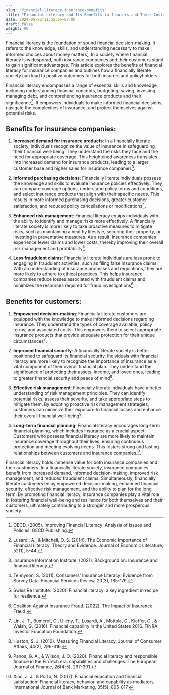 ```yaml
--- 
slug: "financial-literacy-insurance-benefits"
title: "Financial Literacy and Its Benefits to Insurers and Their Customers"
date: 2024-05-22T11:55:05+02:00
draft: false 
weight: 96
--- 
```


<!-- # Financial Literacy and Its Benefits to Insurers and Their Customers -->

Financial literacy is the foundation of sound financial decision-making. It refers to the knowledge, skills, and understanding necessary to make informed choices about money matters[^1]. In a society where financial literacy is widespread, both insurance companies and their customers stand to gain significant advantages. This article explores the benefits of financial literacy for insurance companies and outlines how a financially literate society can lead to positive outcomes for both insurers and policyholders.

Financial literacy encompasses a range of essential skills and knowledge, including understanding financial concepts, budgeting, saving, investing, managing debt, and comprehending insurance products and their significance[^2]. It empowers individuals to make informed financial decisions, navigate the complexities of insurance, and protect themselves against potential risks.

## Benefits for insurance companies:

1. **Increased demand for insurance products**: In a financially literate society, individuals recognize the value of insurance in safeguarding their financial well-being. They understand the risks they face and the need for appropriate coverage. This heightened awareness translates into increased demand for insurance products, leading to a larger customer base and higher sales for insurance companies[^3].

2. **Informed purchasing decisions**: Financially literate individuals possess the knowledge and skills to evaluate insurance policies effectively. They can compare coverage options, understand policy terms and conditions, and select insurance products that align with their specific needs. This results in more informed purchasing decisions, greater customer satisfaction, and reduced policy cancellations or modifications[^4].

3. **Enhanced risk management**: Financial literacy equips individuals with the ability to identify and manage risks more effectively. A financially literate society is more likely to take proactive measures to mitigate risks, such as maintaining a healthy lifestyle, securing their property, or investing in preventative measures. As a result, insurance companies experience fewer claims and lower costs, thereby improving their overall risk management and profitability[^5].

4. **Less fraudulent claims**: Financially literate individuals are less prone to engaging in fraudulent activities, such as filing false insurance claims. With an understanding of insurance processes and regulations, they are more likely to adhere to ethical practices. This helps insurance companies reduce losses associated with fraudulent claims and minimizes the resources required for fraud investigations[^6].

## Benefits for customers:

1. **Empowered decision-making**: Financially literate customers are equipped with the knowledge to make informed decisions regarding insurance. They understand the types of coverage available, policy terms, and associated costs. This empowers them to select appropriate insurance products that provide adequate protection for their unique circumstances[^7].

2. **Improved financial security**: A financially literate society is better positioned to safeguard its financial security. Individuals with financial literacy are more likely to recognize the importance of insurance as a vital component of their overall financial plan. They understand the significance of protecting their assets, income, and loved ones, leading to greater financial security and peace of mind[^8].

3. **Effective risk management**: Financially literate individuals have a better understanding of risk management principles. They can identify potential risks, assess their severity, and take appropriate steps to mitigate them. By adopting proactive risk management strategies, customers can minimize their exposure to financial losses and enhance their overall financial well-being[^9].

4. **Long-term financial planning**: Financial literacy encourages long-term financial planning, which includes insurance as a crucial aspect. Customers who possess financial literacy are more likely to maintain insurance coverage throughout their lives, ensuring continuous protection and meeting evolving needs. This fosters strong and lasting relationships between customers and insurance companies[^10].

Financial literacy holds immense value for both insurance companies and their customers. In a financially literate society, insurance companies benefit from increased demand, informed decision-making, improved risk management, and reduced fraudulent claims. Simultaneously, financially literate customers enjoy empowered decision-making, enhanced financial security, effective risk management, and the ability to plan for the long term. By promoting financial literacy, insurance companies play a vital role in fostering financial well-being and resilience for both themselves and their customers, ultimately contributing to a stronger and more prosperous society.

[^1]: OECD. (2005). Improving Financial Literacy: Analysis of Issues and Policies. OECD Publishing.

[^2]: Lusardi, A., & Mitchell, O. S. (2014). The Economic Importance of Financial Literacy: Theory and Evidence. Journal of Economic Literature, 52(1), 5-44.

[^3]: Insurance Information Institute. (2021). Background on: Insurance and financial literacy.

[^4]: Tennyson, S. (2011). Consumers' Insurance Literacy: Evidence from Survey Data. Financial Services Review, 20(3), 165-179.

[^5]: Swiss Re Institute. (2020). Financial literacy: a key ingredient in recipe for resilience.

[^6]: Coalition Against Insurance Fraud. (2022). The Impact of Insurance Fraud.

[^7]: Lin, J. T., Bumcrot, C., Ulicny, T., Lusardi, A., Mottola, G., Kieffer, C., & Walsh, G. (2016). Financial capability in the United States 2016. FINRA Investor Education Foundation.

[^8]: Huston, S. J. (2010). Measuring Financial Literacy. Journal of Consumer Affairs, 44(2), 296-316.

[^9]: Panos, G. A., & Wilson, J. O. (2020). Financial literacy and responsible finance in the FinTech era: capabilities and challenges. The European Journal of Finance, 26(4-5), 297-301.

[^10]: Xiao, J. J., & Porto, N. (2017). Financial education and financial satisfaction: Financial literacy, behavior, and capability as mediators. International Journal of Bank Marketing, 35(5), 805-817.

